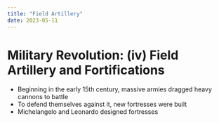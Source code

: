 ```yaml
---
title: "Field Artillery"
date: 2023-05-11
---
```

# Military Revolution: (iv) Field Artillery and Fortifications
- Beginning in the early 15th century, massive armies dragged heavy cannons to battle
- To defend themselves against it, new fortresses were built
- Michelangelo and Leonardo designed fortresses
